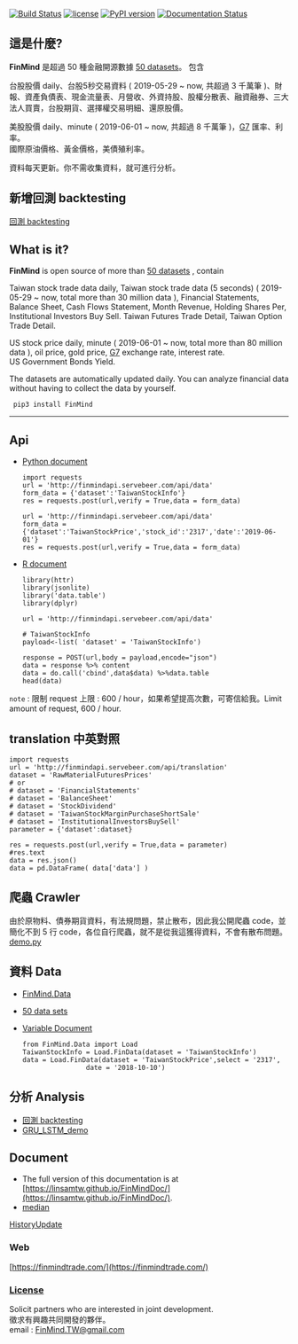 [![Build Status](https://travis-ci.org/FinMind/FinMind.svg?branch=master)](https://travis-ci.org/FinMind/FinMind)
[![license](https://img.shields.io/github/license/mashape/apistatus.svg?maxAge=2592000)](https://github.com/linsamtw/FinMind/blob/master/LICENSE)
[![PyPI version](https://badge.fury.io/py/FinMind.svg)](https://badge.fury.io/py/FinMind)
[![Documentation Status](https://readthedocs.org/projects/finminddoc/badge/?version=latest)](https://finminddoc.readthedocs.io/en/latest/?badge=latest)
<!--[![Coverage Status](https://coveralls.io/repos/github/linsamtw/FinMind/badge.svg?branch=master)](https://coveralls.io/github/linsamtw/FinMind?branch=master)-->

## 這是什麼?
**FinMind** 是超過 50 種金融開源數據 [50 datasets](https://github.com/linsamtw/FinMind/blob/master/dataset.md)。
包含

台股股價 daily、台股5秒交易資料 ( 2019-05-29 ~ now, 共超過 3 千萬筆 )、財報、資產負債表、現金流量表、月營收、外資持股、股權分散表、融資融券、三大法人買賣，台股期貨、選擇權交易明細、還原股價。

美股股價 daily、minute ( 2019-06-01 ~ now, 共超過 8 千萬筆 )，[G7](https://zh.wikipedia.org/zh-tw/%E5%85%AB%E5%A4%A7%E5%B7%A5%E6%A5%AD%E5%9C%8B%E7%B5%84%E7%B9%94) 匯率、利率。<br>
國際原油價格、黃金價格，美債殖利率。

資料每天更新。你不需收集資料，就可進行分析。

## 新增回測 backtesting
[回測 backtesting](https://github.com/FinMind/FinMind/blob/master/BackTesting/README.md)

## What is it?
**FinMind** is open source of more than [50 datasets](https://github.com/linsamtw/FinMind/blob/master/dataset.md)  , contain 

Taiwan stock trade data daily, Taiwan stock trade data (5 seconds) ( 2019-05-29 ~ now, total more than 30 million data ), Financial Statements, Balance Sheet, Cash Flows Statement, Month Revenue, Holding Shares Per, Institutional Investors Buy Sell. Taiwan Futures Trade Detail, Taiwan Option Trade Detail.

US stock price daily, minute ( 2019-06-01 ~ now, total more than 80 million data ), oil price, gold price, [G7](https://zh.wikipedia.org/zh-tw/%E5%85%AB%E5%A4%A7%E5%B7%A5%E6%A5%AD%E5%9C%8B%E7%B5%84%E7%B9%94) exchange rate, interest rate. <br>
US Government Bonds Yield. 

The datasets are automatically updated daily.
You can analyze financial data without having to collect the data by yourself.<br>

     pip3 install FinMind

-------------------------------------------------------------------
<!--
## 重大更新 FinMind 1.0.80
過去是直接連 DataBase，由於 server 在國外，直接連 DataBase 斷線機率高。<br>
目前改走 api 方式，未來舊版 package 將會失效，無法直接連 DataBase。請更新到最新版本，或是直接走 api。<br>
-->
  
  ## Api
  
  * [Python document](https://github.com/linsamtw/FinMind/blob/master/example/Python%20document.md)
  
  
		import requests
		url = 'http://finmindapi.servebeer.com/api/data'
		form_data = {'dataset':'TaiwanStockInfo'}
		res = requests.post(url,verify = True,data = form_data)

		url = 'http://finmindapi.servebeer.com/api/data'
		form_data = {'dataset':'TaiwanStockPrice','stock_id':'2317','date':'2019-06-01'}
		res = requests.post(url,verify = True,data = form_data)
  
  * [R document](https://github.com/linsamtw/FinMind/blob/master/example/R%20document.md)
  
  
		library(httr) 
		library(jsonlite)
		library('data.table')
		library(dplyr)

		url = 'http://finmindapi.servebeer.com/api/data'

		# TaiwanStockInfo
		payload<-list( 'dataset' = 'TaiwanStockInfo')

		response = POST(url,body = payload,encode="json")
		data = response %>% content 
		data = do.call('cbind',data$data) %>%data.table
		head(data)	

  `note` : 限制 request 上限 : 600 / hour，如果希望提高次數，可寄信給我。Limit amount of request, 600 / hour.


  ## translation 中英對照
  
	import requests
	url = 'http://finmindapi.servebeer.com/api/translation'
	dataset = 'RawMaterialFuturesPrices'
	# or 
	# dataset = 'FinancialStatements'
	# dataset = 'BalanceSheet'
	# dataset = 'StockDividend'
	# dataset = 'TaiwanStockMarginPurchaseShortSale'
	# dataset = 'InstitutionalInvestorsBuySell'
	parameter = {'dataset':dataset}

	res = requests.post(url,verify = True,data = parameter)
	#res.text
	data = res.json()
	data = pd.DataFrame( data['data'] )

  ## 爬蟲 Crawler 
  由於原物料、債券期貨資料，有法規問題，禁止散布，因此我公開爬蟲 code，並簡化不到 5 行 code，各位自行爬蟲，就不是從我這獲得資料，不會有散布問題。<br>
  [demo.py](https://github.com/linsamtw/FinMind/blob/master/Crawler/demo.py)

  ## 資料 Data
  * [FinMind.Data](https://github.com/linsamtw/FinMind/tree/master/Data)
  * [50 data sets](https://github.com/linsamtw/FinMind/blob/master/dataset.md)  
  * [Variable Document](https://github.com/linsamtw/FinMind/blob/master/VariableDocument.md)
  
		from FinMind.Data import Load
		TaiwanStockInfo = Load.FinData(dataset = 'TaiwanStockInfo')
		data = Load.FinData(dataset = 'TaiwanStockPrice',select = '2317',
						date = '2018-10-10')

  ## 分析 Analysis 
  * [回測 backtesting](https://github.com/FinMind/FinMind/blob/master/BackTesting/README.md)
  * [GRU_LSTM_demo](https://github.com/linsamtw/FinMind/blob/master/Mining/GRU_LSTM_demo.py)

  ## Document
  * The full version of this documentation is at [https://linsamtw.github.io/FinMindDoc/](https://linsamtw.github.io/FinMindDoc/).
  * [median](https://medium.com/@yanweiliu/finmind-%E4%BD%BF%E7%94%A8python%E6%9F%A5%E5%85%A8%E7%90%83%E8%82%A1%E5%83%B9-%E5%82%B5%E5%88%B8-%E5%8E%9F%E6%B2%B9%E5%83%B9%E6%A0%BC-f39d13ad6a68)


[HistoryUpdate](https://github.com/linsamtw/FinMind/blob/master/HistoryUpdate.md)


### Web
[https://finmindtrade.com/](https://finmindtrade.com/)


### [License](https://github.com/linsamtw/FinMind/blob/master/LICENSE)

Solicit partners who are interested in joint development. <br>
徵求有興趣共同開發的夥伴。<br>
email : FinMind.TW@gmail.com


